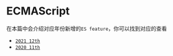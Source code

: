 # ECMAScript

在本篇中会介绍对应年份新增的`ES feature`，你可以找到对应的查看

- [`2021 12th`](./2021/README.md)
- [`2020 11th`](./2020/README.md)
